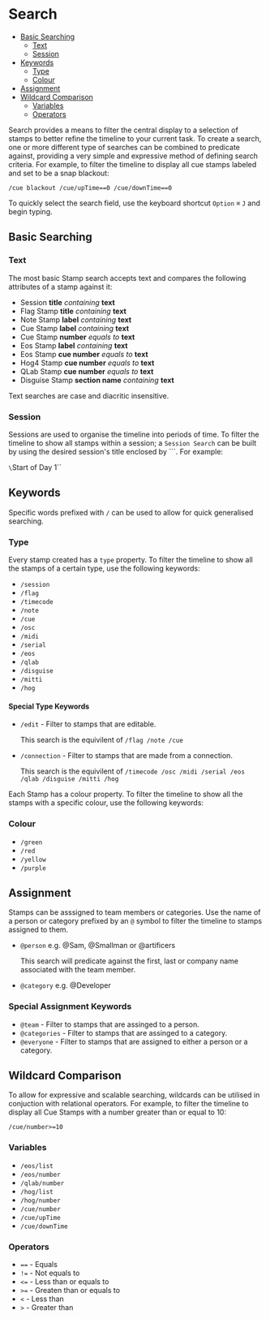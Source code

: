 # Search

- [Basic Searching](#basic-searching)
    - [Text](#text)
    - [Session](#session)
- [Keywords](#keywords)
    - [Type](#type)
    - [Colour](#colour)
- [Assignment](#assignment)
- [Wildcard Comparison](#wildcard-comparison)
	- [Variables](#variables)
    - [Operators](#operators)

Search provides a means to filter the central display to a selection of stamps to better refine the timeline to your current task.
To create a search, one or more different type of searches can be combined to predicate against, providing a very simple and expressive method of defining search criteria.
For example, to filter the timeline to display all cue stamps labeled and set to be a snap blackout:

`/cue blackout /cue/upTime==0 /cue/downTime==0`

To quickly select the search field, use the keyboard shortcut `Option` `⌘` `J` and begin typing.

<a name="basic-searching"></a>
## Basic Searching

<a name="text"></a>
### Text
The most basic Stamp search accepts text and compares the following attributes of a stamp against it:
- Session **title** *containing* **text**
- Flag Stamp **title** *containing* **text**
- Note Stamp **label** *containing* **text**
- Cue Stamp **label** *containing* **text**
- Cue Stamp **number** *equals to* **text**
- Eos Stamp **label** *containing* **text**
- Eos Stamp **cue number** *equals to* **text**
- Hog4 Stamp **cue number** *equals to* **text**
- QLab Stamp **cue number** *equals to* **text**
- Disguise Stamp **section name** *containing* **text**

Text searches are case and diacritic insensitive.

<a name="session"></a>
### Session
Sessions are used to organise the timeline into periods of time. 
To filter the timeline to show all stamps within a session; a `Session Search` can be built by using the desired session's title enclosed by `\``.
For example:

`\`Start of Day 1\``

<a name="keywords"></a>
## Keywords
Specific words prefixed with `/` can be used to allow for quick generalised searching.
<a name="type"></a>
### Type
Every stamp created has a `type` property.
To filter the timeline to show all the stamps of a certain type, use the following keywords:
- `/session`
- `/flag`
- `/timecode`
- `/note`
- `/cue`
- `/osc`
- `/midi`
- `/serial`
- `/eos`
- `/qlab`
- `/disguise`
- `/mitti`
- `/hog`

#### Special Type Keywords
- `/edit` - Filter to stamps that are editable.

    This search is the equivilent of `/flag /note /cue`
    
- `/connection` - Filter to stamps that are made from a connection.

    This search is the equivilent of `/timecode /osc /midi /serial /eos /qlab /disguise /mitti /hog`

<a name="colour"></a>
Each Stamp has a colour property. To filter the timeline to show all the stamps with a specific colour, use the following keywords:
### Colour
- `/green`
- `/red`
- `/yellow`
- `/purple`

<a name="assinnment"></a>
## Assignment
Stamps can be asssigned to team members or categories. 
Use the name of a person or category prefixed by an `@` symbol to filter the timeline to stamps assigned to them.
- `@person` e.g. @Sam, @Smallman or @artificers

	This search will predicate against the first, last or company name associated with the team member.

- `@category` e.g. @Developer

### Special Assignment Keywords
- `@team` - Filter to stamps that are assinged to a person.
- `@categories` - Filter to stamps that are assinged to a category.
- `@everyone` - Filter to stamps that are assigned to either a person or a category.

<a name="wildcard-comparison"></a>
## Wildcard Comparison
To allow for expressive and scalable searching, wildcards can be utilised in conjuction with relational operators.
For example, to filter the timeline to display all Cue Stamps with a number greater than or equal to 10:

`/cue/number>=10`

<a name="variables"></a>
### Variables
- `/eos/list`
- `/eos/number`
- `/qlab/number`
- `/hog/list`
- `/hog/number`
- `/cue/number`
- `/cue/upTime`
- `/cue/downTime`
<a name="operators"></a>
### Operators
- `==` - Equals
- `!=` - Not equals to
- `<=` - Less than or equals to
- `>=` - Greaten than or equals to
- `<` - Less than
- `>` - Greater than

